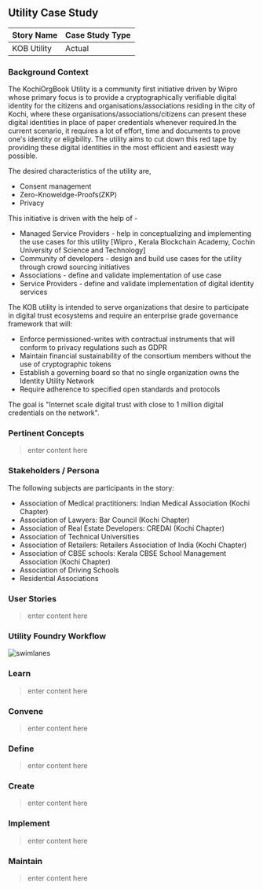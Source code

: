 ## Utility Case Study

| Story Name | Case Study Type |
| --- | --- |
| KOB Utility | Actual |



### Background Context

The KochiOrgBook Utility is a community first initiative driven by Wipro whose primary focus is to provide a cryptographically verifiable digital identity for the citizens and organisations/associations residing in the city of Kochi, where these organisations/associations/citizens can present these digital identities in place of paper credentials whenever required.In the current scenario, it requires a lot of effort, time and documents to prove one's identity or eligibility. The utility aims to cut down this red tape by providing these digital identities in the most efficient and easiestt way possible.

The desired characteristics of the utility are,
- Consent management
- Zero-Knoweldge-Proofs(ZKP)
- Privacy

This initiative is driven with the help of -

- Managed Service Providers - help in conceptualizing and implementing the use cases for this utility [Wipro , Kerala Blockchain Academy, Cochin University of Science and Technology]
- Community of developers - design and build use cases for the utility through crowd sourcing initiatives
- Associations - define and validate implementation of use case
- Service Providers - define and validate implementation of digital identity services

The KOB utility is intended to serve organizations that desire to participate in digital trust ecosystems and require an enterprise grade governance framework that will:

- Enforce permissioned-writes with contractual instruments that will conform to privacy regulations such as GDPR
- Maintain financial sustainability of the consortium members without the use of cryptographic tokens
- Establish a governing board so that no single organization owns the Identity Utility Network
- Require adherence to specified open standards and protocols

The goal is "Internet scale digital trust with close to 1 million digital credentials on the network".


### Pertinent Concepts

>enter content here

### Stakeholders / Persona

The following subjects are participants in the story:

- Association of Medical practitioners: Indian Medical Association (Kochi Chapter)
- Association of Lawyers: Bar Council (Kochi Chapter)
- Association of Real Estate Developers: CREDAI (Kochi Chapter)
- Association of Technical Universities
- Association of Retailers: Retailers Association of India (Kochi Chapter)
- Association of CBSE schools: Kerala CBSE School Management Association (Kochi Chapter)
- Association of Driving Schools
- Residential Associations

### User Stories
>enter content here

### Utility Foundry Workflow

![swimlanes](./img/workflow-swimlanes.png)

### Learn
>enter content here

### Convene
>enter content here

### Define
>enter content here

### Create
>enter content here

### Implement
>enter content here

### Maintain
>enter content here
